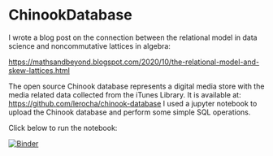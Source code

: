 # ChinookDatabase

I wrote a blog post on the connection between the relational model in data science and noncommutative lattices in algebra:

https://mathsandbeyond.blogspot.com/2020/10/the-relational-model-and-skew-lattices.html

The open source Chinook database represents a digital media store with the media related data collected from the iTunes Library. 
It is available at: https://github.com/lerocha/chinook-database
I used a jupyter notebook to upload the Chinook database and perform some simple SQL operations.

Click below to run the notebook:

[![Binder](https://mybinder.org/badge_logo.svg)](https://mybinder.org/v2/gh/karincv/ChinookDatabase/main?filepath=Chinook-Blog.ipynb)
